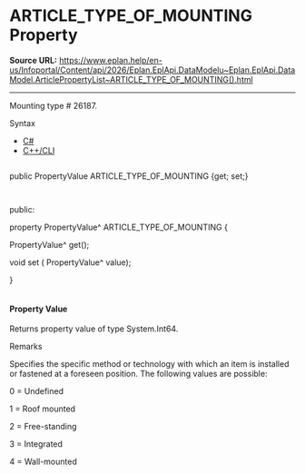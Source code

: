 # ARTICLE_TYPE_OF_MOUNTING Property

**Source URL:** https://www.eplan.help/en-us/Infoportal/Content/api/2026/Eplan.EplApi.DataModelu~Eplan.EplApi.DataModel.ArticlePropertyList~ARTICLE_TYPE_OF_MOUNTING().html

---

Mounting type # 26187.

Syntax

- [C#](#i-syntax-CS)
- [C++/CLI](#i-syntax-CPP2005)

```
```
public PropertyValue ARTICLE_TYPE_OF_MOUNTING {get; set;}
```
```

```
```
public:

property PropertyValue^ ARTICLE_TYPE_OF_MOUNTING {

   PropertyValue^ get();

   void set (    PropertyValue^ value);

}
```
```

#### Property Value

Returns property value of type System.Int64.

Remarks

Specifies the specific method or technology with which an item is installed or fastened at a foreseen position. The following values are possible:

0 = Undefined

1 = Roof mounted

2 = Free-standing

3 = Integrated

4 = Wall-mounted
